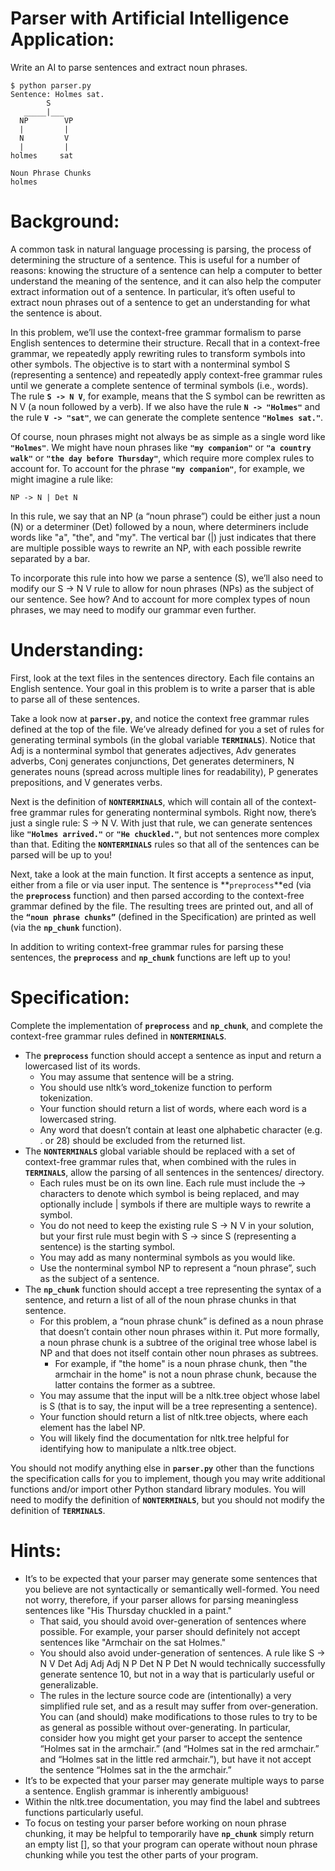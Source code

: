 # Parser with Artificial Intelligence Application:
Write an AI to parse sentences and extract noun phrases.

```
$ python parser.py
Sentence: Holmes sat.
        S
   _____|___
  NP        VP
  |         |
  N         V
  |         |
holmes     sat

Noun Phrase Chunks
holmes
```

# Background:

A common task in natural language processing is parsing, the process of determining the structure of a sentence. This is useful for a number of reasons: knowing the structure of a sentence can help a computer to better understand the meaning of the sentence, and it can also help the computer extract information out of a sentence. In particular, it’s often useful to extract noun phrases out of a sentence to get an understanding for what the sentence is about.

In this problem, we’ll use the context-free grammar formalism to parse English sentences to determine their structure. Recall that in a context-free grammar, we repeatedly apply rewriting rules to transform symbols into other symbols. The objective is to start with a nonterminal symbol S (representing a sentence) and repeatedly apply context-free grammar rules until we generate a complete sentence of terminal symbols (i.e., words). The rule **`S -> N V`**, for example, means that the S symbol can be rewritten as N V (a noun followed by a verb). If we also have the rule **`N -> "Holmes"`** and the rule **`V -> "sat"`**, we can generate the complete sentence **`"Holmes sat."`**.

Of course, noun phrases might not always be as simple as a single word like **`"Holmes"`**. We might have noun phrases like **`"my companion"`** or **`"a country walk"`** or **`"the day before Thursday"`**, which require more complex rules to account for. To account for the phrase **`"my companion"`**, for example, we might imagine a rule like:

```
NP -> N | Det N
```

In this rule, we say that an NP (a “noun phrase”) could be either just a noun (N) or a determiner (Det) followed by a noun, where determiners include words like "a", "the", and "my". The vertical bar (|) just indicates that there are multiple possible ways to rewrite an NP, with each possible rewrite separated by a bar.

To incorporate this rule into how we parse a sentence (S), we’ll also need to modify our S -> N V rule to allow for noun phrases (NPs) as the subject of our sentence. See how? And to account for more complex types of noun phrases, we may need to modify our grammar even further.

# Understanding:

First, look at the text files in the sentences directory. Each file contains an English sentence. Your goal in this problem is to write a parser that is able to parse all of these sentences.

Take a look now at **`parser.py`**, and notice the context free grammar rules defined at the top of the file. We’ve already defined for you a set of rules for generating terminal symbols (in the global variable **`TERMINALS`**). Notice that Adj is a nonterminal symbol that generates adjectives, Adv generates adverbs, Conj generates conjunctions, Det generates determiners, N generates nouns (spread across multiple lines for readability), P generates prepositions, and V generates verbs.

Next is the definition of **`NONTERMINALS`**, which will contain all of the context-free grammar rules for generating nonterminal symbols. Right now, there’s just a single rule: S -> N V. With just that rule, we can generate sentences like **`"Holmes arrived."`** or **`"He chuckled."`**, but not sentences more complex than that. Editing the **`NONTERMINALS`** rules so that all of the sentences can be parsed will be up to you!

Next, take a look at the main function. It first accepts a sentence as input, either from a file or via user input. The sentence is **`preprocess`**ed (via the **`preprocess`** function) and then parsed according to the context-free grammar defined by the file. The resulting trees are printed out, and all of the **`“noun phrase chunks”`** (defined in the Specification) are printed as well (via the **`np_chunk`** function).

In addition to writing context-free grammar rules for parsing these sentences, the **`preprocess`** and **`np_chunk`** functions are left up to you!

# Specification:

Complete the implementation of **`preprocess`** and **`np_chunk`**, and complete the context-free grammar rules defined in **`NONTERMINALS`**.

- The **`preprocess`** function should accept a sentence as input and return a lowercased list of its words.
    - You may assume that sentence will be a string.
    - You should use nltk’s word_tokenize function to perform tokenization.
    - Your function should return a list of words, where each word is a lowercased string.
    - Any word that doesn’t contain at least one alphabetic character (e.g. . or 28) should be excluded from the returned list.
- The **`NONTERMINALS`** global variable should be replaced with a set of context-free grammar rules that, when combined with the rules in **`TERMINALS`**, allow the parsing of all sentences in the sentences/ directory.
    - Each rules must be on its own line. Each rule must include the -> characters to denote which symbol is being replaced, and may optionally include | symbols if there are multiple ways to rewrite a symbol.
    - You do not need to keep the existing rule S -> N V in your solution, but your first rule must begin with S -> since S (representing a sentence) is the starting symbol.
    - You may add as many nonterminal symbols as you would like.
    - Use the nonterminal symbol NP to represent a “noun phrase”, such as the subject of a sentence.
- The **`np_chunk`** function should accept a tree representing the syntax of a sentence, and return a list of all of the noun phrase chunks in that sentence.
    - For this problem, a “noun phrase chunk” is defined as a noun phrase that doesn’t contain other noun phrases within it. Put more formally, a noun phrase chunk is a subtree of the original tree whose label is NP and that does not itself contain other noun phrases as subtrees.
        - For example, if "the home" is a noun phrase chunk, then "the armchair in the home" is not a noun phrase chunk, because the latter contains the former as a subtree.
    - You may assume that the input will be a nltk.tree object whose label is S (that is to say, the input will be a tree representing a sentence).
    - Your function should return a list of nltk.tree objects, where each element has the label NP.
    - You will likely find the documentation for nltk.tree helpful for identifying how to manipulate a nltk.tree object.

You should not modify anything else in **`parser.py`** other than the functions the specification calls for you to implement, though you may write additional functions and/or import other Python standard library modules. You will need to modify the definition of **`NONTERMINALS`**, but you should not modify the definition of **`TERMINALS`**.

# Hints:

- It’s to be expected that your parser may generate some sentences that you believe are not syntactically or semantically well-formed. You need not worry, therefore, if your parser allows for parsing meaningless sentences like "His Thursday chuckled in a paint."
    - That said, you should avoid over-generation of sentences where possible. For example, your parser should definitely not accept sentences like "Armchair on the sat Holmes."
    - You should also avoid under-generation of sentences. A rule like S -> N V Det Adj Adj Adj N P Det N P Det N would technically successfully generate sentence 10, but not in a way that is particularly useful or generalizable.
    - The rules in the lecture source code are (intentionally) a very simplified rule set, and as a result may suffer from over-generation. You can (and should) make modifications to those rules to try to be as general as possible without over-generating. In particular, consider how you might get your parser to accept the sentence “Holmes sat in the armchair.” (and “Holmes sat in the red armchair.” and “Holmes sat in the little red armchair.”), but have it not accept the sentence “Holmes sat in the the armchair.”
- It’s to be expected that your parser may generate multiple ways to parse a sentence. English grammar is inherently ambiguous!
- Within the nltk.tree documentation, you may find the label and subtrees functions particularly useful.
- To focus on testing your parser before working on noun phrase chunking, it may be helpful to temporarily have **`np_chunk`** simply return an empty list [], so that your program can operate without noun phrase chunking while you test the other parts of your program.